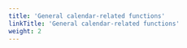 ```yaml
---
title: 'General calendar-related functions'
linkTitle: 'General calendar-related functions'
weight: 2
---
```

